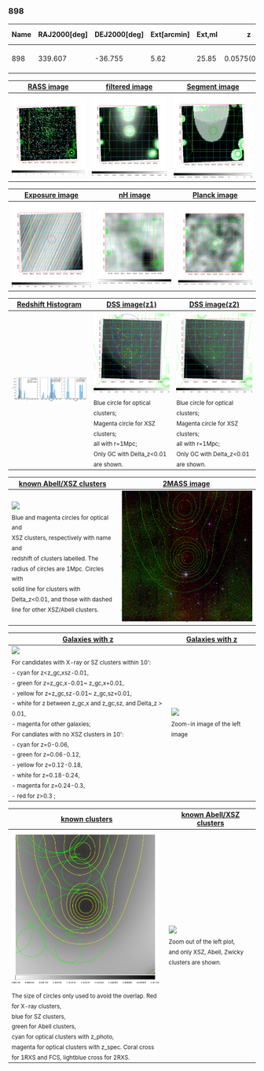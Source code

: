 <div STYLE="page-break-after: always;"></div>

### 898

|Name|RAJ2000[deg]|DEJ2000[deg] |Ext[arcmin]| Ext,ml | z | z_src| C|GC(XSZ,Delta_z<0.01)| GC(OPT,Delta_z<0.01)|GC| R_sig[arcmin] | R500[arcmin] | R500[Mpc]| CRsig[c/s] | CR500[c/s] |L500[1E44 erg/s]|F500[1E-12 erg/s/cm^2]| M500[1E14 Msun]|Tx[keV]|Cnt_sig|Beta|Rc[arcmin]|Comment|Alias|
|---|---|---|---|---|---|------|---|--------|---------|----------|---|---|---|---|---|---|---|---|---|---|---|---|---|---|
|898| 339.607| -36.755| 5.62| 25.85| 0.0575(0.005)| z1, z_opt| S| -| A| A, N, W| 9.288| 9.593| 0.641| 0.120(0.039)| 0.120(0.039)| 0.176(0.044)| 2.229(0.552)| 0.79(0.10)| 1.89(0.15)| 30.7| 0.844(-0.158+0.111)| 6.770(-1.494+1.285)| -| t288|

|[RASS image](../image/898/898_img.pdf)|[filtered image](../image/898/898_fil.pdf)|[Segment image](../image/898/898_seg.pdf)|
|-------------------|--------------------|-------------------|
| <img src="../image/898/898_img.png" width="300">  | <img src="../image/898/898_fil.png" width="300">   | <img src="../image/898/898_seg.png" width="300">  |

|[Exposure image](../image/898/898_mex.pdf)| [nH image](../image/898/898_nh.pdf)| [Planck image](../image/898/898_p.pdf)|
|-------------------|--------------------|-------------------|
|<img src="../image/898/898_mex.png" width="300">   | <img src="../image/898/898_nh.png" width="300">    | <img src="../image/898/898_p.png" width="300"> |

|[Redshift Histogram](../image/898/898_zg.pdf) | [DSS image(z1)](../image/898/898_dss_z1.pdf)      |  [DSS image(z2)](../image/898/898_dss_z2.pdf)    |
|-------------------|--------------------|-------------------|
|<img src="../image/898/898_zg.png" width="300"> |<img src="../image/898/898_dss_z1.png" width="300"> <sub><br>Blue circle for optical clusters; <br>Magenta circle for XSZ clusters; <br>all with r=1Mpc; <br>Only GC with Delta_z<0.01 are shown. </sub>| <img src="../image/898/898_dss_z2.png" width="300"><sub><br>Blue circle for optical clusters; <br>Magenta circle for XSZ clusters; <br>all with r=1Mpc; <br>Only GC with Delta_z<0.01 are shown. </sub> |

|[known Abell/XSZ clusters](../image/898/898_m.pdf) | [2MASS image](../image/898/898_2mass.pdf)      |
|-------------------|-------------------|
|<img src=../image/898/898_m.png width="300"> <br><sub>Blue and magenta circles for optical and <br>XSZ clusters, respectively with name and <br>redshift of clusters labelled. The <br>radius of circles are 1Mpc. Circles with <br>solid line for clusters with <br>Delta_z<0.01, and those with dashed <br>line for other XSZ/Abell clusters.        </sub>|<img src="../image/898/898_2mass.png" width="300">  |

|[Galaxies with z](../image/898/898_opt_ned.pdf) |[Galaxies with z](../image/898/898_opt_ned_zoom.pdf) |
|-------------------|-------------------|
| <img src=../image/898/898_opt_ned.png width="300"> <br><sub> For candidates with X-ray or SZ clusters within 10': <br> - cyan for z<z_gc,xsz-0.01, <br> - green for z=z_gc,x-0.01~ z_gc,x+0.01, <br> - yellow for z=z_gc,sz-0.01~ z_gc,sz+0.01, <br> - white for z between z_gc,x and z_gc,sz, and Delta_z > 0.01, <br> - magenta for other galaxies; <br>For candiates with no XSZ clusters in 10': <br> - cyan for z=0-0.06, <br> - green for z=0.06-0.12, <br> - yellow for z=0.12-0.18, <br> - white for z=0.18-0.24, <br> - magenta for z=0.24-0.3, <br> - red for z>0.3 ;  </sub>|<img src=../image/898/898_opt_ned_zoom.png width="300">  <br><sub> Zoom-in image of the left image</sub>|

|[known clusters](../image/898/898_gc.pdf) |[known Abell/XSZ clusters](../image/898/898_gc_large.pdf) |
|-------------------|-------------------|
| <img src=../image/898/898_gc.png width="300"> <br><sub> The size of circles only used to avoid the overlap. Red for X-ray clusters, <br> blue for SZ clusters, <br> green for Abell clusters, <br> cyan for optical clusters with z_photo, <br> magenta for optical clusters with z_spec. Coral cross for 1RXS and FCS, lightblue cross for 2RXS. </sub>|<img src=../image/898/898_gc_large.png width="300"> <br><sub> Zoom out of the left plot, <br> and only XSZ, Abell, Zwicky clusters are shown. </sub> |



